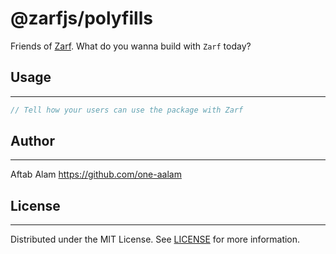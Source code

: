 # @zarfjs/polyfills

Friends of [Zarf](https://github.com/zarfjs/zarf). What do you wanna build with `Zarf` today?

## Usage
---

```ts
// Tell how your users can use the package with Zarf
```

## Author
---
Aftab Alam https://github.com/one-aalam

## License
---
Distributed under the MIT License. See [LICENSE](./LICENSE) for more information.
